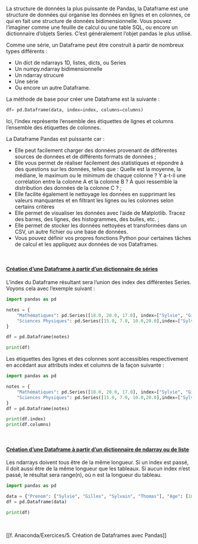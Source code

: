 La structure de données la plus puissante de Pandas, la Dataframe est une structure de données qui organise les données en lignes et en colonnes, ce qui en fait une structure de données bidimensionnelle. Vous pouvez l’imaginer comme une feuille de calcul ou une table SQL, ou encore un dictionnaire d’objets Series. C’est généralement l’objet pandas le plus utilisé.

Comme une série, un Dataframe peut être construit à partir de nombreux types différents :
- Un dict de ndarrays 1D, listes, dicts, ou Series
- Un numpy.ndarray bidimensionnelle
- Un ndarray strucuré
- Une série
- Ou encore un autre Dataframe.

La méthode de base pour créer une Dataframe est la suivante :

```python
df= pd.Dataframe(data, index=index, columns=columns)
```

Ici, l’index représente l’ensemble des étiquettes de lignes et columns l’ensemble des étiquettes de
colonnes.

La Dataframe Pandas est puissante car :
- Elle peut facilement charger des données provenant de différentes sources de données et de différents formats de données ;
- Elle vous permet de réaliser facilement des statistiques et répondre à des questions sur les données, telles que : Quelle est la moyenne, la médiane, le maximum ou le minimum de chaque colonne ? Y a-t-il une corrélation entre la colonne A et la colonne B ? À quoi ressemble la distribution des données de la colonne C ? ;
- Elle facilite également le nettoyage les données en supprimant les valeurs manquantes et en filtrant les lignes ou les colonnes selon certains critères
- Elle permet de visualiser les données avec l’aide de Matplotlib. Tracez des barres, des lignes, des histogrammes, des bulles, etc. ;
- Elle permet de stocker les données nettoyées et transformées dans un CSV, un autre fichier ou une base de données.
- Vous pouvez définir vos propres fonctions Python pour certaines tâches de calcul et les appliquez aux données de vos Dataframes.

<br>

#### <u>Création d’une Dataframe à partir d’un dictionnaire de séries</u>

L’index du Dataframe résultant sera l’union des index des différentes Series. Voyons cela avec l’exemple suivant :

```python
import pandas as pd

notes = {
	"Mathématiques": pd.Series([18.0, 20.0, 17.0], index=["Sylvie", "Gilles", "Sylvain"]),
	"Sciences Physiques": pd.Series([15.0, 7.0, 10.0,20.0],index=["Sylvie", "Gilles", "Sylvain", "Thomas"]),
}

df = pd.Dataframe(notes)

print(df)
```

Les étiquettes des lignes et des colonnes sont accessibles respectivement en accédant aux attributs index et columns de la façon suivante :

```python
import pandas as pd

notes = {
	"Mathématiques": pd.Series([18.0, 20.0, 17.0], index=["Sylvie", "Gilles", "Sylvain"]),
	"Sciences Physiques": pd.Series([15.0, 7.0, 10.0,20.0],index=["Sylvie", "Gilles", "Sylvain", "Thomas"]),
}
df = pd.Dataframe(notes)

print(df.index)
print(df.columns)
```

<br>

#### <u>Création d’une Dataframe à partir d’un dictionnaire de ndarray ou de liste</u>

Les ndarrays doivent tous être de la même longueur. Si un index est passé, il doit aussi être de la même longueur que les tableaux. Si aucun index n’est passé, le résultat sera range(n), où n est la longueur du tableau.

```python
import pandas as pd

data = {"Prenom": ["Sylvie", "Gilles", "Sylvain", "Thomas"], "Age": [18.0, 23.0, 25.0, 40.0]}
df = pd.Dataframe(data)

print(df)
```

<br>

[[f. Anaconda/Exercices/5. Création de Dataframes avec Pandas]]